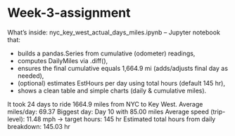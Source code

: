 # Week-3-assignment
What’s inside: 
nyc_key_west_actual_days_miles.ipynb – Jupyter notebook that:
* builds a pandas.Series from cumulative (odometer) readings,
* computes DailyMiles via .diff(),
* ensures the final cumulative equals 1,664.9 mi (adds/adjusts final day as needed),
* (optional) estimates EstHours per day using total hours (default 145 hr),
* shows a clean table and simple charts (daily & cumulative miles).

It took 24 days to ride 1664.9 miles from NYC to Key West.
Average miles/day: 69.37
Biggest day: Day 10 with 85.00 miles
Average speed (trip-level): 11.48 mph → target hours: 145 hr
Estimated total hours from daily breakdown: 145.03 hr 
